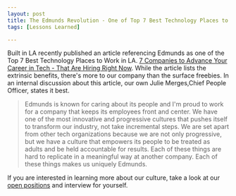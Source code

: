 ```yaml
---
layout: post
title: The Edmunds Revolution - One of Top 7 Best Technology Places to Work in LA
tags: [Lessons Learned]

---
```


Built in LA recently published an article referencing Edmunds as one of the Top 7 Best Technology Places to Work in LA.  [7 Companies to Advance Your Career in Tech - That Are Hiring Right Now](http://www.builtinla.com/2015/04/29/7-companies-advance-your-career-tech-are-hiring-right-now/). While the article lists the extrinsic benefits, there's more to our company than the surface freebies. In an internal discussion about this article, our own Julie Merges,Chief People Officer, states it best.

> Edmunds is known for caring about its people and I'm proud to work for a company that keeps its employees front and center. We have one of the most innovative and progressive cultures that pushes itself to transform our industry, not take incremental steps. We are set apart from other tech organizations because we are not only progressive, but we have a culture that empowers its people to be treated as adults and be held accountable for results. Each of these things are hard to replicate in a meaningful way at another company. Each of these things makes us uniquely Edmunds.

If you are interested in learning more about our culture, take a look at our [open positions](https://www.edmunds.com/careers/) and interview for yourself. 





